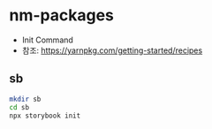 # nm-packages

- Init Command
- 참조: <https://yarnpkg.com/getting-started/recipes>

## sb

```zsh
mkdir sb
cd sb
npx storybook init
```
